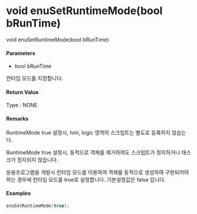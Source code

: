 # void enuSetRuntimeMode\(bool bRunTime\)

void enuSetRuntimeMode\(bool bRunTime\)

#### Parameters

* bool bRunTime

런타임 모드를 지정합니다.

#### Return Value

Type : NONE

#### Remarks

RuntimeMode true 설정시, hmi, logic 영역의 스크립트는 별도로 등록하지 않습는다.

RuntimeMode true 설정시, 동적으로 객체를 제거하여도 스크립트가 정지하거나 태스크가 정지되지 않습니다.

응용프로그램을 개발시 런타임 모드를 이용하여 객체를 동적으로 생성하여 구현되어야 하는 경우에 런타임 모드를 true로 설정합니다. 기본설정값은 false 입니다.

#### Examples

```cpp
enuSetRuntimeMode(true);
```



